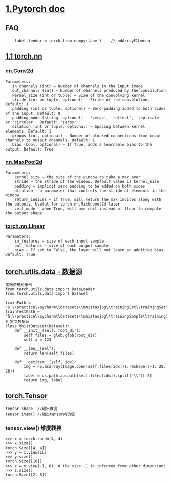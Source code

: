 # [1.Pytorch doc](https://pytorch.org/docs/stable/index.html)
## FAQ
```
    label_tendor = torch.from_numpy(label)    // ndArray转tensor
```



## [1.1 torch.nn](https://pytorch.org/docs/stable/nn.html)
### [nn.Conv2d](https://pytorch.org/docs/stable/generated/torch.nn.Conv2d.html#torch.nn.Conv2d)
```
Parameters:
   in_channels (int) – Number of channels in the input image
   out_channels (int) – Number of channels produced by the convolution
   kernel_size (int or tuple) – Size of the convolving kernel
   stride (int or tuple, optional) – Stride of the convolution. Default: 1
   padding (int or tuple, optional) – Zero-padding added to both sides of the input. Default: 0
   padding_mode (string, optional) – 'zeros', 'reflect', 'replicate' or 'circular'. Default: 'zeros'
   dilation (int or tuple, optional) – Spacing between kernel elements. Default: 1
   groups (int, optional) – Number of blocked connections from input channels to output channels. Default: 1
   bias (bool, optional) – If True, adds a learnable bias to the output. Default: True
```` 
### [nn.MaxPool2d](https://pytorch.org/docs/stable/generated/torch.nn.MaxPool2d.html#torch.nn.MaxPool2d)
```
Parameters:
    kernel_size – the size of the window to take a max over
    stride – the stride of the window. Default value is kernel_size
    padding – implicit zero padding to be added on both sides
    dilation – a parameter that controls the stride of elements in the window
    return_indices – if True, will return the max indices along with the outputs. Useful for torch.nn.MaxUnpool2d later
    ceil_mode – when True, will use ceil instead of floor to compute the output shape
```

### [torch.nn.Linear](https://pytorch.org/docs/stable/generated/torch.nn.Linear.html#torch.nn.Linear)
```
Parameters:
    in_features – size of each input sample
    out_features – size of each output sample
    bias – If set to False, the layer will not learn an additive bias. Default: True
```


## [torch.utils.data - 数据源](https://pytorch.org/docs/stable/data.html)
```
实际使用的示例
from torch.utils.data import DataLoader
from torch.utils.data import Dataset

trainPath = "G:\\practice\\pycharm\\datasets\\mnistasjpg\\trainingSet\\trainingSet\\*\\*.jpg"
trainTestPath = "G:\\practice\\pycharm\\datasets\\mnistasjpg\\trainingSample\\trainingSample\\*\\*.jpg"
# 定义数据源
class MnistDataset(Dataset):
    def __init__(self, root_dir):
        self.files = glob.glob(root_dir)
        self.x = 123

    def __len__(self):
        return len(self.files)

    def __getitem__(self, idx):
        img = np.asarray(Image.open(self.files[idx])).reshape((-1, 28, 28))
        label = os.path.abspath(self.files[idx]).split("\\")[-2]
        return img, label
```

## [torch.Tensor](https://pytorch.org/docs/stable/tensors.html)
```
tensor.shape  //输出维度
tensor.item() //输出tensor内的值
```
### tensor.view() 维度转换
```
>>> x = torch.randn(4, 4)
>>> x.size()
torch.Size([4, 4])
>>> y = x.view(16)
>>> y.size()
torch.Size([16])
>>> z = x.view(-1, 8)  # the size -1 is inferred from other dimensions
>>> z.size()
torch.Size([2, 8])
```
